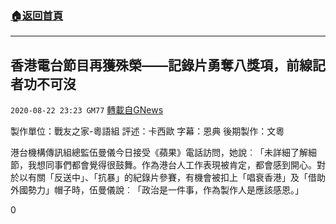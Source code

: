 ###  [:house:返回首頁](https://github.com/ourhimalayas/txt)
---

## 香港電台節目再獲殊榮——記錄片勇奪八獎項，前線記者功不可沒
`2020-08-22 23:23 GM77` [轉載自GNews](https://gnews.org/zh-hant/312664/)

製作單位：戰友之家-粵語組
評述：卡西歐
字幕：恩典
後期製作：文粵



港台機構傳訊組總監伍曼儀今日接受《蘋果》電話訪問，她說︰「未詳細了解細節，我想同事們都會覺得很鼓舞。作為港台人工作表現被肯定，都會感到開心。對於以有關「反送中」、「抗暴」的紀錄片參賽，有機會被扣上「唱衰香港」及「借助外國勢力」帽子時，伍曼儀說︰「政治是一件事，作為製作人是應該感恩。」

0
